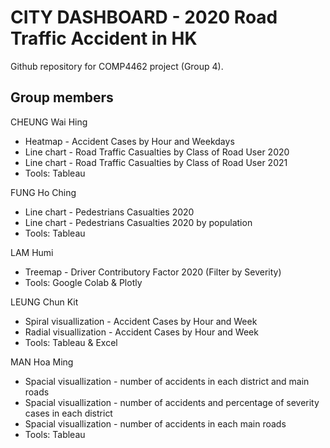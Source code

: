 # CITY DASHBOARD - 2020 Road Traffic Accident in HK

Github repository for COMP4462 project (Group 4).

## Group members

CHEUNG Wai Hing
* Heatmap - Accident Cases by Hour and Weekdays
* Line chart - Road Traffic Casualties by Class of Road User 2020
* Line chart - Road Traffic Casualties by Class of Road User 2021
* Tools: Tableau

FUNG Ho Ching
* Line chart - Pedestrians Casualties 2020
* Line chart - Pedestrians Casualties 2020 by population
* Tools: Tableau

LAM Humi
* Treemap - Driver Contributory Factor 2020 (Filter by Severity)
* Tools: Google Colab & Plotly

LEUNG Chun Kit
* Spiral visuallization - Accident Cases by Hour and Week
* Radial visuallization - Accident Cases by Hour and Week
* Tools: Tableau & Excel 

MAN Hoa Ming
* Spacial visuallization - number of accidents in each district and main roads
* Spacial visuallization - number of accidents and percentage of severity cases in each district
* Spacial visuallization - number of accidents in each main roads
* Tools: Tableau
